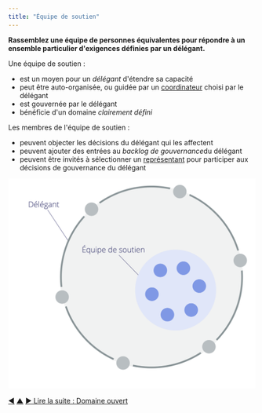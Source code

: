 ```yaml
---
title: "Équipe de soutien"
---
```



<strong>Rassemblez une équipe de personnes équivalentes pour répondre à un ensemble particulier d'exigences définies par un délégant.</strong>

Une équipe de soutien :

- est un moyen pour un <dfn data-info="Délégant: Un individu ou un groupe déléguant la responsabilité d'un domaine à autrui.">délégant</dfn> d'étendre sa capacité
- peut être auto-organisée, ou guidée par un [coordinateur](coordinator.html) choisi par le délégant
- est gouvernée par le délégant
- bénéficie d'un domaine <dfn data-info="Domaine: Une zone d'influence, d’activité et de prise de décisions distincte au sein d'une organisation.">clairement défini</dfn>

Les membres de l'équipe de soutien :

- peuvent objecter les décisions du délégant qui les affectent
- peuvent ajouter des entrées au <dfn data-info="Backlog de gouvernance: Une liste explicite ordonnée par priorité de points (drivers) d'attention à traiter se rapportant à la gouvernance d'un domaine.">backlog de gouvernance</dfn>du délégant
- peuvent être invités à sélectionner un [représentant](representative.html) pour participer aux décisions de gouvernance du délégant

![Équipe de soutien](img/structural-patterns/helping-team.png)

<div class="bottom-nav">
<a href="representative.html" title="Retour à : Représentant">◀</a> <a href="building-organizations.html" title="Remonter: Construire les organisations">▲</a> <a href="open-domain.html" title="">▶ Lire la suite : Domaine ouvert</a>
</div>


<script type="text/javascript">
Mousetrap.bind('g n', function() {
    window.location.href = 'open-domain.html';
    return false;
});
</script>

